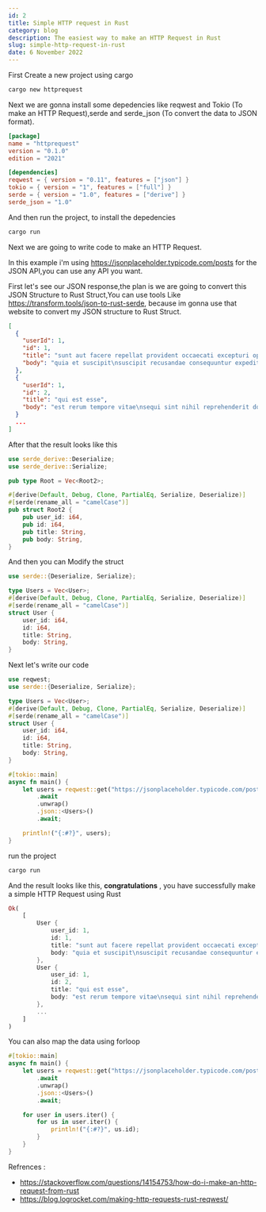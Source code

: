 ```yaml
---
id: 2
title: Simple HTTP request in Rust
category: blog
description: The easiest way to make an HTTP Request in Rust
slug: simple-http-request-in-rust
date: 6 November 2022
---
```


First Create a new project using cargo

```bash
cargo new httprequest
```

Next we are gonna install some depedencies like reqwest and Tokio (To make an HTTP Request),serde and serde_json (To convert the data to JSON format).

```toml
[package]
name = "httprequest"
version = "0.1.0"
edition = "2021"

[dependencies]
reqwest = { version = "0.11", features = ["json"] }
tokio = { version = "1", features = ["full"] }
serde = { version = "1.0", features = ["derive"] }
serde_json = "1.0"
```

And then run the project, to install the depedencies

```bash
cargo run
```

Next we are going to write code to make an HTTP Request.

In this example i'm using https://jsonplaceholder.typicode.com/posts for the JSON API,you can use any API you want.

First let's see our JSON response,the plan is we are going to convert this JSON Structure to Rust Struct,You can use tools Like https://transform.tools/json-to-rust-serde, because im gonna use that website to convert my JSON structure to Rust Struct.

```json
[
  {
    "userId": 1,
    "id": 1,
    "title": "sunt aut facere repellat provident occaecati excepturi optio reprehenderit",
    "body": "quia et suscipit\nsuscipit recusandae consequuntur expedita et cum\nreprehenderit molestiae ut ut quas totam\nnostrum rerum est autem sunt rem eveniet architecto"
  },
  {
    "userId": 1,
    "id": 2,
    "title": "qui est esse",
    "body": "est rerum tempore vitae\nsequi sint nihil reprehenderit dolor beatae ea dolores neque\nfugiat blanditiis voluptate porro vel nihil molestiae ut reiciendis\nqui aperiam non debitis possimus qui neque nisi nulla"
  }
  ...
]
```

After that the result looks like this

```rust
use serde_derive::Deserialize;
use serde_derive::Serialize;

pub type Root = Vec<Root2>;

#[derive(Default, Debug, Clone, PartialEq, Serialize, Deserialize)]
#[serde(rename_all = "camelCase")]
pub struct Root2 {
    pub user_id: i64,
    pub id: i64,
    pub title: String,
    pub body: String,
}

```

And then you can Modify the struct

```rust
use serde::{Deserialize, Serialize};

type Users = Vec<User>;
#[derive(Default, Debug, Clone, PartialEq, Serialize, Deserialize)]
#[serde(rename_all = "camelCase")]
struct User {
    user_id: i64,
    id: i64,
    title: String,
    body: String,
}
```

Next let's write our code

```rust
use reqwest;
use serde::{Deserialize, Serialize};

type Users = Vec<User>;
#[derive(Default, Debug, Clone, PartialEq, Serialize, Deserialize)]
#[serde(rename_all = "camelCase")]
struct User {
    user_id: i64,
    id: i64,
    title: String,
    body: String,
}

#[tokio::main]
async fn main() {
    let users = reqwest::get("https://jsonplaceholder.typicode.com/posts")
        .await
        .unwrap()
        .json::<Users>()
        .await;

    println!("{:#?}", users);
}

```

run the project

```bash
cargo run
```

And the result looks like this, **congratulations** , you have successfully make a simple HTTP Request using Rust

```rust
Ok(
    [
        User {
            user_id: 1,
            id: 1,
            title: "sunt aut facere repellat provident occaecati excepturi optio reprehenderit",
            body: "quia et suscipit\nsuscipit recusandae consequuntur expedita et cum\nreprehenderit molestiae ut ut quas totam\nnostrum rerum est autem sunt rem eveniet architecto",
        },
        User {
            user_id: 1,
            id: 2,
            title: "qui est esse",
            body: "est rerum tempore vitae\nsequi sint nihil reprehenderit dolor beatae ea dolores neque\nfugiat blanditiis voluptate porro vel nihil molestiae ut reiciendis\nqui aperiam non debitis possimus qui neque nisi nulla",
        },
        ...
    ]
)

```

You can also map the data using forloop

```rust
#[tokio::main]
async fn main() {
    let users = reqwest::get("https://jsonplaceholder.typicode.com/posts")
        .await
        .unwrap()
        .json::<Users>()
        .await;

    for user in users.iter() {
        for us in user.iter() {
            println!("{:#?}", us.id);
        }
    }
}

```

Refrences :

- https://stackoverflow.com/questions/14154753/how-do-i-make-an-http-request-from-rust
- https://blog.logrocket.com/making-http-requests-rust-reqwest/
